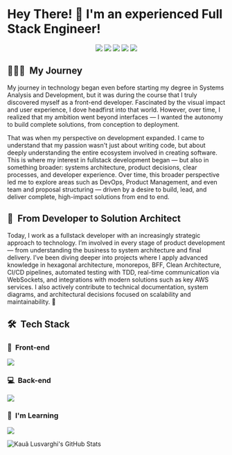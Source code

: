 # Hey There! 👋 I'm an experienced Full Stack Engineer!

<p align="center">
<a href="https://www.linkedin.com/in/kaua-lusvarghi-fullstack-dev/" target="_blank"><img src="https://img.shields.io/badge/-LinkedIn-%230077B5?style=for-the-badge&logo=linkedin&logoColor=white"></a>
<a href="https://instagram.com/lusvarghkaua" target="_blank"><img src="https://img.shields.io/badge/-Instagram-%23E4405F?style=for-the-badge&logo=instagram&logoColor=white"></a>
<a href="https://wa.me/5513991981875?text=Ol%C3%A1,%20gostaria%20de%20falar%20com%20voc%C3%AA" target="_blank"><img src="https://img.shields.io/badge/Whatsapp-4CA143?style=for-the-badge&logo=whatsapp&logoColor=white"></a> 
</a> 
<a href="https://kaualusvarghi.vercel.app/" target="_blank"><img src="https://img.shields.io/badge/Website-1962B1?style=for-the-badge&logo=rocket&logoColor=white"></a> 
</a> 
<a href="mailto:kauaolusvarghi@gmail.com" target="_blank"><img src="https://img.shields.io/badge/-Gmail-%23333?style=for-the-badge&logo=gmail&logoColor=white"></a> 
</a> 
</p>

<h2> 👨🏻‍💻 &nbsp;My Journey</h2>

My journey in technology began even before starting my degree in Systems Analysis and Development, but it was during the course that I truly discovered myself as a front-end developer. Fascinated by the visual impact and user experience, I dove headfirst into that world. However, over time, I realized that my ambition went beyond interfaces — I wanted the autonomy to build complete solutions, from conception to deployment.

That was when my perspective on development expanded. I came to understand that my passion wasn't just about writing code, but about deeply understanding the entire ecosystem involved in creating software. This is where my interest in fullstack development began — but also in something broader: systems architecture, product decisions, clear processes, and developer experience. Over time, this broader perspective led me to explore areas such as DevOps, Product Management, and even team and proposal structuring — driven by a desire to build, lead, and deliver complete, high-impact solutions from end to end.

<h2> 🚀 &nbsp;From Developer to Solution Architect </h2>
Today, I work as a fullstack developer with an increasingly strategic approach to technology. I’m involved in every stage of product development — from understanding the business to system architecture and final delivery. I’ve been diving deeper into projects where I apply advanced knowledge in hexagonal architecture, monorepos, BFF, Clean Architecture, CI/CD pipelines, automated testing with TDD, real-time communication via WebSockets, and integrations with modern solutions such as key AWS services. I also actively contribute to technical documentation, system diagrams, and architectural decisions focused on scalability and maintainability. 🤖  

<h2> 🛠 &nbsp;Tech Stack</h2>
<h3>🚀 &nbsp;Front-end</h3>
<img src="https://skillicons.dev/icons?i=html,css,react,vite,next,ts,javascript,redux,jest,tailwind,sass,styledcomponents,figma,materialui" />

<h3>💻 &nbsp;Back-end</h3>
<img src="https://skillicons.dev/icons?i=nodejs,mysql,postgres,mongodb,redis,prisma,postman,supabase,sequelize,docker,linux" />

<h3>🧠 &nbsp;I'm Learning</h3>  
<img src="https://skillicons.dev/icons?i=aiscript,aws,cypress,vitest,nestjs,cloudflare,firebase,rabbitmq,graphql"/><br>
</div>
            
 ![Kauã Lusvarghi's GitHub Stats](https://github-readme-stats.vercel.app/api?username=klusvarghi&show_icons=true&theme=dracula)
 

